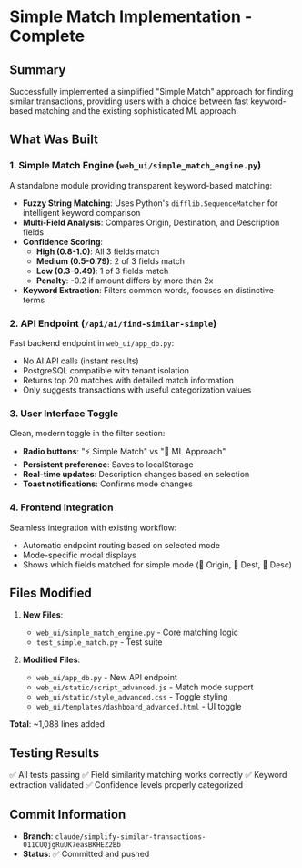 # Simple Match Implementation - Complete

## Summary

Successfully implemented a simplified "Simple Match" approach for finding similar transactions, providing users with a choice between fast keyword-based matching and the existing sophisticated ML approach.

## What Was Built

### 1. Simple Match Engine (`web_ui/simple_match_engine.py`)
A standalone module providing transparent keyword-based matching:

- **Fuzzy String Matching**: Uses Python's `difflib.SequenceMatcher` for intelligent keyword comparison
- **Multi-Field Analysis**: Compares Origin, Destination, and Description fields
- **Confidence Scoring**:
  - **High (0.8-1.0)**: All 3 fields match
  - **Medium (0.5-0.79)**: 2 of 3 fields match
  - **Low (0.3-0.49)**: 1 of 3 fields match
  - **Penalty**: -0.2 if amount differs by more than 2x
- **Keyword Extraction**: Filters common words, focuses on distinctive terms

### 2. API Endpoint (`/api/ai/find-similar-simple`)
Fast backend endpoint in `web_ui/app_db.py`:

- No AI API calls (instant results)
- PostgreSQL compatible with tenant isolation
- Returns top 20 matches with detailed match information
- Only suggests transactions with useful categorization values

### 3. User Interface Toggle
Clean, modern toggle in the filter section:

- **Radio buttons**: "⚡ Simple Match" vs "🤖 ML Approach"
- **Persistent preference**: Saves to localStorage
- **Real-time updates**: Description changes based on selection
- **Toast notifications**: Confirms mode changes

### 4. Frontend Integration
Seamless integration with existing workflow:

- Automatic endpoint routing based on selected mode
- Mode-specific modal displays
- Shows which fields matched for simple mode (🔹 Origin, 🔸 Dest, 📝 Desc)

## Files Modified

1. **New Files**:
   - `web_ui/simple_match_engine.py` - Core matching logic
   - `test_simple_match.py` - Test suite

2. **Modified Files**:
   - `web_ui/app_db.py` - New API endpoint
   - `web_ui/static/script_advanced.js` - Match mode support
   - `web_ui/static/style_advanced.css` - Toggle styling
   - `web_ui/templates/dashboard_advanced.html` - UI toggle

**Total**: ~1,088 lines added

## Testing Results

✅ All tests passing
✅ Field similarity matching works correctly
✅ Keyword extraction validated
✅ Confidence levels properly categorized

## Commit Information

- **Branch**: `claude/simplify-similar-transactions-011CUQjgRuUK7easBKHEZ2Bb`
- **Status**: ✅ Committed and pushed

